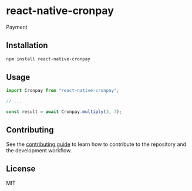 # react-native-cronpay

Payment

## Installation

```sh
npm install react-native-cronpay
```

## Usage

```js
import Cronpay from "react-native-cronpay";

// ...

const result = await Cronpay.multiply(3, 7);
```

## Contributing

See the [contributing guide](CONTRIBUTING.md) to learn how to contribute to the repository and the development workflow.

## License

MIT
